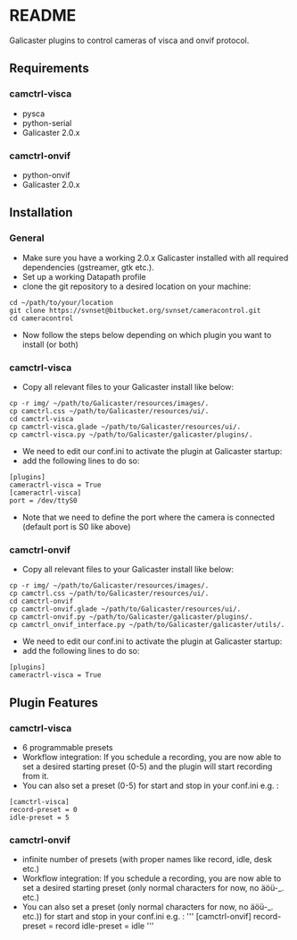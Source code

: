 # README #

Galicaster plugins to control cameras of visca and onvif protocol.

## Requirements ##
### camctrl-visca ###
* pysca
* python-serial
* Galicaster 2.0.x
### camctrl-onvif ###
* python-onvif
* Galicaster 2.0.x


## Installation ##
### General ###
* Make sure you have a working 2.0.x Galicaster installed with all required dependencies (gstreamer, gtk etc.).
* Set up a working Datapath profile
* clone the git repository to a desired location on your machine:

```
cd ~/path/to/your/location
git clone https://svnset@bitbucket.org/svnset/cameracontrol.git
cd cameracontrol
```
* Now follow the steps below depending on which plugin you want to install (or both)
### camctrl-visca ###
* Copy all relevant files to your Galicaster install like below:
```
cp -r img/ ~/path/to/Galicaster/resources/images/.
cp camctrl.css ~/path/to/Galicaster/resources/ui/.
cd camctrl-visca
cp camctrl-visca.glade ~/path/to/Galicaster/resources/ui/.
cp camctrl-visca.py ~/path/to/Galicaster/galicaster/plugins/.

```
* We need to edit our conf.ini to activate the plugin at Galicaster startup:
* add the following lines to do so:
```
[plugins]
cameractrl-visca = True
[cameractrl-visca]
port = /dev/ttyS0
```
* Note that we need to define the port where the camera is connected (default port is S0 like above)
### camctrl-onvif ###
* Copy all relevant files to your Galicaster install like below:
```
cp -r img/ ~/path/to/Galicaster/resources/images/.
cp camctrl.css ~/path/to/Galicaster/resources/ui/.
cd camctrl-onvif
cp camctrl-onvif.glade ~/path/to/Galicaster/resources/ui/.
cp camctrl-onvif.py ~/path/to/Galicaster/galicaster/plugins/.
cp camctrl_onvif_interface.py ~/path/to/Galicaster/galicaster/utils/.

```
* We need to edit our conf.ini to activate the plugin at Galicaster startup:
* add the following lines to do so:
```
[plugins]
cameractrl-visca = True
```
## Plugin Features ##
### camctrl-visca ###
* 6 programmable presets
* Workflow integration: If you schedule a recording, you are now able to set a desired starting preset (0-5) and the plugin will start recording from it.
* You can also set a preset (0-5) for start and stop in your conf.ini e.g. :
```
[camctrl-visca]
record-preset = 0
idle-preset = 5
```
### camctrl-onvif ###
* infinite number of presets (with proper names like record, idle, desk etc.)
* Workflow integration: If you schedule a recording, you are now able to set a desired starting preset (only normal characters for now, no äöü-_. etc.)
* You can also set a preset (only normal characters for now, no äöü-_. etc.)) for start and stop in your conf.ini e.g. :
'''
[camctrl-onvif]
record-preset = record
idle-preset = idle
'''